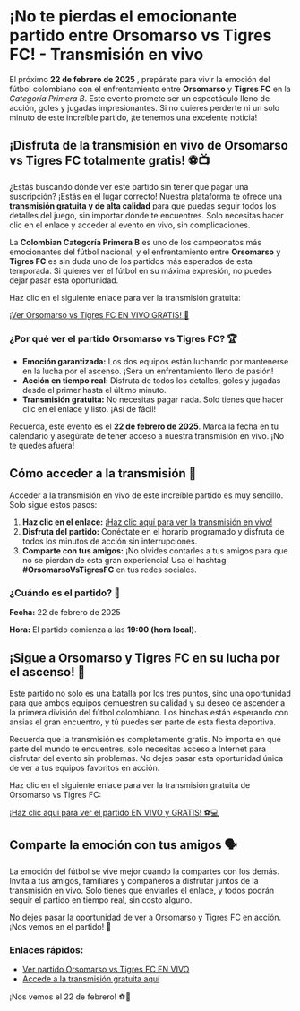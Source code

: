 # ¡No te pierdas el emocionante partido entre Orsomarso vs Tigres FC! - Transmisión en vivo

El próximo **22 de febrero de 2025** , prepárate para vivir la emoción del fútbol colombiano con el enfrentamiento entre **Orsomarso** y **Tigres FC** en la _Categoría Primera B_. Este evento promete ser un espectáculo lleno de acción, goles y jugadas impresionantes. Si no quieres perderte ni un solo minuto de este increíble partido, ¡te tenemos una excelente noticia!

## ¡Disfruta de la transmisión en vivo de Orsomarso vs Tigres FC totalmente gratis! ⚽📺

¿Estás buscando dónde ver este partido sin tener que pagar una suscripción? ¡Estás en el lugar correcto! Nuestra plataforma te ofrece una **transmisión gratuita y de alta calidad** para que puedas seguir todos los detalles del juego, sin importar dónde te encuentres. Solo necesitas hacer clic en el enlace y acceder al evento en vivo, sin complicaciones.

La **Colombian Categoría Primera B** es uno de los campeonatos más emocionantes del fútbol nacional, y el enfrentamiento entre **Orsomarso** y **Tigres FC** es sin duda uno de los partidos más esperados de esta temporada. Si quieres ver el fútbol en su máxima expresión, no puedes dejar pasar esta oportunidad.

Haz clic en el siguiente enlace para ver la transmisión gratuita:

[¡Ver Orsomarso vs Tigres FC EN VIVO GRATIS! 🎥](https://tinyurl.com/livestreamfreeo?st=Orsomarso+vs+Tigres+FC&si=gh)

### ¿Por qué ver el partido Orsomarso vs Tigres FC? 🏆

- **Emoción garantizada:** Los dos equipos están luchando por mantenerse en la lucha por el ascenso. ¡Será un enfrentamiento lleno de pasión!
- **Acción en tiempo real:** Disfruta de todos los detalles, goles y jugadas desde el primer hasta el último minuto.
- **Transmisión gratuita:** No necesitas pagar nada. Solo tienes que hacer clic en el enlace y listo. ¡Así de fácil!

Recuerda, este evento es el **22 de febrero de 2025**. Marca la fecha en tu calendario y asegúrate de tener acceso a nuestra transmisión en vivo. ¡No te quedes afuera!

## Cómo acceder a la transmisión 📲

Acceder a la transmisión en vivo de este increíble partido es muy sencillo. Solo sigue estos pasos:

1. **Haz clic en el enlace:** [¡Haz clic aquí para ver la transmisión en vivo!](https://tinyurl.com/livestreamfreeo?st=Orsomarso+vs+Tigres+FC&si=gh)
2. **Disfruta del partido:** Conéctate en el horario programado y disfruta de todos los minutos de acción sin interrupciones.
3. **Comparte con tus amigos:** ¡No olvides contarles a tus amigos para que no se pierdan de esta gran experiencia! Usa el hashtag **#OrsomarsoVsTigresFC** en tus redes sociales.

### ¿Cuándo es el partido? 📅

**Fecha:** 22 de febrero de 2025

**Hora:** El partido comienza a las **19:00 (hora local)**.

## ¡Sigue a Orsomarso y Tigres FC en su lucha por el ascenso! 🏁

Este partido no solo es una batalla por los tres puntos, sino una oportunidad para que ambos equipos demuestren su calidad y su deseo de ascender a la primera división del fútbol colombiano. Los hinchas están esperando con ansias el gran encuentro, y tú puedes ser parte de esta fiesta deportiva.

Recuerda que la transmisión es completamente gratis. No importa en qué parte del mundo te encuentres, solo necesitas acceso a Internet para disfrutar del evento sin problemas. No dejes pasar esta oportunidad única de ver a tus equipos favoritos en acción.

Haz clic en el siguiente enlace para ver la transmisión gratuita de Orsomarso vs Tigres FC:

[¡Haz clic aquí para ver el partido EN VIVO y GRATIS! ⚽💻](https://tinyurl.com/livestreamfreeo?st=Orsomarso+vs+Tigres+FC&si=gh)

## Comparte la emoción con tus amigos 🗣️

La emoción del fútbol se vive mejor cuando la compartes con los demás. Invita a tus amigos, familiares y compañeros a disfrutar juntos de la transmisión en vivo. Solo tienes que enviarles el enlace, y todos podrán seguir el partido en tiempo real, sin costo alguno.

No dejes pasar la oportunidad de ver a Orsomarso y Tigres FC en acción. ¡Nos vemos en el partido! 🎉

### Enlaces rápidos:

- [Ver partido Orsomarso vs Tigres FC EN VIVO](https://tinyurl.com/livestreamfreeo?st=Orsomarso+vs+Tigres+FC&si=gh)
- [Accede a la transmisión gratuita aquí](https://tinyurl.com/livestreamfreeo?st=Orsomarso+vs+Tigres+FC&si=gh)

¡Nos vemos el 22 de febrero! ⚽👊
